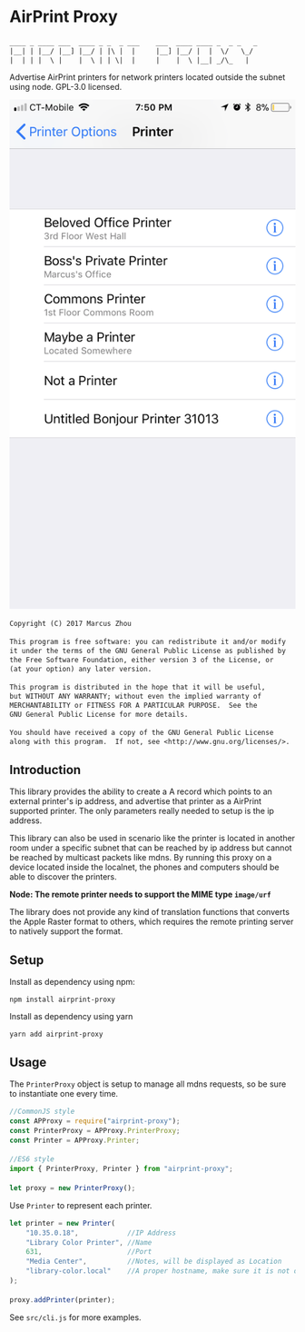 AirPrint Proxy
==============

```
____ _ ____ ___  ____ _ _  _ ___    ___  ____ ____ _  _ _   _ 
|__| | |__/ |__] |__/ | |\ |  |     |__] |__/ |  |  \/   \_/  
|  | | |  \ |    |  \ | | \|  |     |    |  \ |__| _/\_   |
```

Advertise AirPrint printers for network printers located outside the
subnet using node. GPL-3.0 licensed.

![It's Working!](its_working_screenshot.png)

    Copyright (C) 2017 Marcus Zhou
    
    This program is free software: you can redistribute it and/or modify
    it under the terms of the GNU General Public License as published by
    the Free Software Foundation, either version 3 of the License, or
    (at your option) any later version.
    
    This program is distributed in the hope that it will be useful,
    but WITHOUT ANY WARRANTY; without even the implied warranty of
    MERCHANTABILITY or FITNESS FOR A PARTICULAR PURPOSE.  See the
    GNU General Public License for more details.
    
    You should have received a copy of the GNU General Public License
    along with this program.  If not, see <http://www.gnu.org/licenses/>.

## Introduction

This library provides the ability to create a A record which points to
an external printer's ip address, and advertise that printer as a
AirPrint supported printer. The only parameters really needed to setup
is the ip address.

This library can also be used in scenario like the printer is located
in another room under a specific subnet that can be reached by ip address
but cannot be reached by multicast packets like mdns. By running this
proxy on a device located inside the localnet, the phones and computers
should be able to discover the printers.

**Node: The remote printer needs to support the MIME type `image/urf`**

The library does not provide any kind of translation functions that
converts the Apple Raster format to others, which requires the remote
printing server to natively support the format.

## Setup

Install as dependency using npm:

```
npm install airprint-proxy
```

Install as dependency using yarn

```
yarn add airprint-proxy
```

## Usage

The `PrinterProxy` object is setup to manage all mdns requests, so be
sure to instantiate one every time.

```JavaScript
//CommonJS style
const APProxy = require("airprint-proxy");
const PrinterProxy = APProxy.PrinterProxy;
const Printer = APProxy.Printer;

//ES6 style
import { PrinterProxy, Printer } from "airprint-proxy";

let proxy = new PrinterProxy();
```

Use `Printer` to represent each printer.

```JavaScript
let printer = new Printer(
    "10.35.0.18",            //IP Address
    "Library Color Printer", //Name
    631,                     //Port
    "Media Center",          //Notes, will be displayed as Location
    "library-color.local"    //A proper hostname, make sure it is not duplicated
);

proxy.addPrinter(printer);
```

See `src/cli.js` for more examples.
